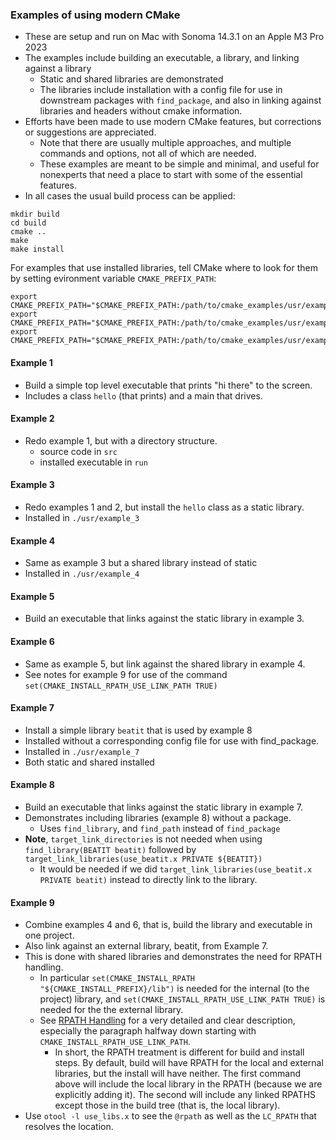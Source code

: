 ### Examples of using modern CMake
* These are setup and run on Mac with Sonoma 14.3.1 on an Apple M3 Pro 2023
* The examples include building an executable, a library, and linking against a library
    * Static and shared libraries are demonstrated
    * The libraries include installation with a config file for use in downstream packages with ```find_package```, and also in linking against libraries and headers without cmake information.
* Efforts have been made to use modern CMake features, but corrections or suggestions are appreciated.
    * Note that there are usually multiple approaches, and multiple commands and options, not all of which are needed. 
    * These examples are meant to be simple and minimal, and useful for nonexperts that need a place to start with some of the essential features.
* In all cases the usual build process can be applied:
```
mkdir build
cd build
cmake ..
make
make install
```

For examples that use installed libraries, tell CMake where to look for them by setting evironment variable ```CMAKE_PREFIX_PATH```: 
```
export CMAKE_PREFIX_PATH="$CMAKE_PREFIX_PATH:/path/to/cmake_examples/usr/example_3"
export CMAKE_PREFIX_PATH="$CMAKE_PREFIX_PATH:/path/to/cmake_examples/usr/example_4"
export CMAKE_PREFIX_PATH="$CMAKE_PREFIX_PATH:/path/to/cmake_examples/usr/example_7"
```

#### Example 1
* Build a simple top level executable that prints "hi there" to the screen.
* Includes a class ```hello``` (that prints) and a main that drives.

#### Example 2
* Redo example 1, but with a directory structure.
    * source code in ```src```
    * installed executable in ```run```

#### Example 3
* Redo examples 1 and 2, but install the ```hello``` class as a static library.
* Installed in ```./usr/example_3```

#### Example 4
* Same as example 3 but a shared library instead of static
* Installed in ```./usr/example_4```

#### Example 5
* Build an executable that links against the static library in example 3.

#### Example 6
* Same as example 5, but link against the shared library in example 4.
* See notes for example 9 for use of the command ```set(CMAKE_INSTALL_RPATH_USE_LINK_PATH TRUE)```

#### Example 7
* Install a simple library ```beatit``` that is used by example 8
* Installed without a corresponding config file for use with find_package.
* Installed in ```./usr/example_7```
* Both static and shared installed

#### Example 8
* Build an executable that links against the static library in example 7.
* Demonstrates including libraries (example 8) without a package.
    * Uses ```find_library```, and ```find_path``` instead of ```find_package```
* **Note**, ```target_link_directories``` is not needed when using ```find_library(BEATIT beatit)``` followed by ```target_link_libraries(use_beatit.x PRIVATE ${BEATIT})```
    * It would be needed if we did ```target_link_libraries(use_beatit.x PRIVATE beatit)``` instead to directly link to the library.

#### Example 9
* Combine examples 4 and 6, that is, build the library and executable in one project.
* Also link against an external library, beatit, from Example 7.
* This is done with shared libraries and demonstrates the need for RPATH handling.
    * In particular ```set(CMAKE_INSTALL_RPATH "${CMAKE_INSTALL_PREFIX}/lib")``` is needed for the internal (to the project) library, and ```set(CMAKE_INSTALL_RPATH_USE_LINK_PATH TRUE)``` is needed for the the external library.
    * See [RPATH Handling](https://gitlab.kitware.com/cmake/community/-/wikis/doc/cmake/RPATH-handling) for a very detailed and clear description, especially the paragraph halfway down starting with ```CMAKE_INSTALL_RPATH_USE_LINK_PATH```.
        * In short, the RPATH treatment is different for build and install steps. By default, build will have RPATH for the local and external libraries, but the install will have neither. The first command above will include the local library in the RPATH (because we are explicitly adding it). The second will include any linked RPATHS except those in the build tree (that is, the local library).
* Use ```otool -l use_libs.x``` to see the ```@rpath``` as well as the ```LC_RPATH``` that resolves the location.


